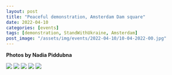 ```yaml
---
layout: post
title: "Peaceful demonstration, Amsterdam Dam square"
date: 2022-04-10
categories: [events]
tags: [demonstration, StandWithUkraine, Amsterdam]
post_image: "/assets/img/events/2022-04-10/10-04-2022-00.jpg"
---
```


<strong>Photos by Nadia Piddubna</strong>

<div>
    <img src="/assets/img/events/2022-04-10/10-04-2022-01.jpg" class="img-fluid mt-25"/>
    <img src="/assets/img/events/2022-04-10/10-04-2022-02.jpg" class="img-fluid mt-25"/>
    <img src="/assets/img/events/2022-04-10/10-04-2022-03.jpg" class="img-fluid mt-25"/>
    <img src="/assets/img/events/2022-04-10/10-04-2022-04.jpg" class="img-fluid mt-25"/>
    <img src="/assets/img/events/2022-04-10/10-04-2022-05.jpg" class="img-fluid mt-25"/>
</div>